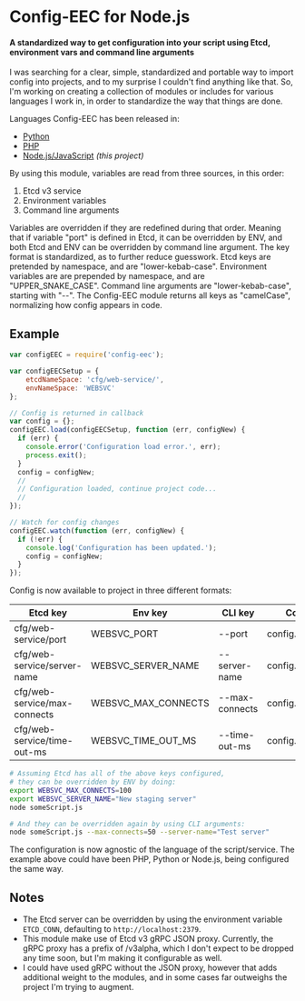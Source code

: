 # Config-EEC for Node.js
#### A standardized way to get configuration into your script using Etcd, environment vars and command line arguments

I was searching for a clear, simple, standardized and portable way to import config into projects, and to my surprise I couldn't find anything like that. So, I'm working on creating a collection of modules or includes for various languages I work in, in order to standardize the way that things are done.

Languages Config-EEC has been released in:
- [Python](https://github.com/Brayyy/Config-EEC)
- [PHP](https://github.com/Brayyy/Config-EEC)
- [Node.js/JavaScript](https://github.com/Brayyy/Config-EEC-Node.js) _(this project)_

By using this module, variables are read from three sources, in this order:
1. Etcd v3 service
2. Environment variables
3. Command line arguments

Variables are overridden if they are redefined during that order. Meaning that if variable "port" is defined in Etcd, it can be overridden by ENV, and both Etcd and ENV can be overridden by command line argument. The key format is standardized, as to further reduce guesswork. Etcd keys are pretended by namespace, and are "lower-kebab-case". Environment variables are are prepended by namespace, and are "UPPER_SNAKE_CASE". Command line arguments are "lower-kebab-case", starting with "--". The Config-EEC module returns all keys as "camelCase", normalizing how config appears in code.

## Example
```javascript
var configEEC = require('config-eec');

var configEECSetup = {
	etcdNameSpace: 'cfg/web-service/',
	envNameSpace: 'WEBSVC'
};

// Config is returned in callback
var config = {};
configEEC.load(configEECSetup, function (err, configNew) {
  if (err) {
    console.error('Configuration load error.', err);
    process.exit();
  }
  config = configNew;
  //
  // Configuration loaded, continue project code...
  //
});

// Watch for config changes
configEEC.watch(function (err, configNew) {
  if (!err) {
    console.log('Configuration has been updated.');
    config = configNew;
  }
});
```

Config is now available to project in three different formats:

| Etcd key | Env key | CLI key | Code result |
| - | - | - | - |
| cfg/web-service/port | WEBSVC_PORT | --port | config.port |
| cfg/web-service/server-name | WEBSVC_SERVER_NAME | --server-name | config.serverName |
| cfg/web-service/max-connects | WEBSVC_MAX_CONNECTS | --max-connects | config.maxConnects |
| cfg/web-service/time-out-ms | WEBSVC_TIME_OUT_MS | --time-out-ms | config.timeOutMs |

```bash
# Assuming Etcd has all of the above keys configured,
# they can be overridden by ENV by doing:
export WEBSVC_MAX_CONNECTS=100
export WEBSVC_SERVER_NAME="New staging server"
node someScript.js

# And they can be overridden again by using CLI arguments:
node someScript.js --max-connects=50 --server-name="Test server"
```

The configuration is now agnostic of the language of the script/service. The example above could have been PHP, Python or Node.js, being configured the same way.

## Notes
- The Etcd server can be overridden by using the environment variable `ETCD_CONN`, defaulting to `http://localhost:2379`.
- This module make use of Etcd v3 gRPC JSON proxy. Currently, the gRPC proxy has a prefix of /v3alpha, which I don't expect to be dropped any time soon, but I'm making it configurable as well.
- I could have used gRPC without the JSON proxy, however that adds additional weight to the modules, and in some cases far outweighs the project I'm trying to augment.
